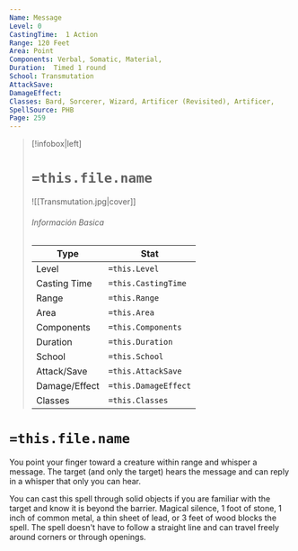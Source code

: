 ```yaml
---
Name: Message
Level: 0
CastingTime:  1 Action 
Range: 120 Feet
Area: Point
Components: Verbal, Somatic, Material, 
Duration:  Timed 1 round
School: Transmutation
AttackSave: 
DamageEffect: 
Classes: Bard, Sorcerer, Wizard, Artificer (Revisited), Artificer, 
SpellSource: PHB
Page: 259
---
```


>[!infobox|left]
># `=this.file.name`
>![[Transmutation.jpg|cover]]
> ###### Información Basica
> Type |  Stat |
> ---|---|
> Level | `=this.Level` |
> Casting Time | `=this.CastingTime` |
> Range | `=this.Range` |
> Area | `=this.Area` |
> Components | `=this.Components` |
> Duration | `=this.Duration` |
> School | `=this.School` |
> Attack/Save | `=this.AttackSave` |
> Damage/Effect | `=this.DamageEffect` |
> Classes | `=this.Classes` |

# `=this.file.name`
You point your finger toward a creature within range and whisper a message. The target (and only the target) hears the message and can reply in a whisper that only you can hear.

You can cast this spell through solid objects if you are familiar with the target and know it is beyond the barrier. Magical silence, 1 foot of stone, 1 inch of common metal, a thin sheet of lead, or 3 feet of wood blocks the spell. The spell doesn&#x27;t have to follow a straight line and can travel freely around corners or through openings.



 


 


